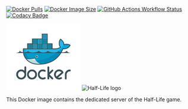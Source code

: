[![Docker Pulls](https://img.shields.io/docker/pulls/wopox1337/hlds?logo=docker&logoColor=blue)](https://hub.docker.com/r/wopox1337/hlds)
[![Docker Image Size](https://img.shields.io/docker/image-size/wopox1337/hlds?logo=docker&logoColor=blue)](https://hub.docker.com/r/wopox1337/hlds)
[![GitHub Actions Workflow Status](https://img.shields.io/github/actions/workflow/status/hlds-docker/hlds/CI.yml?logo=github&logoColor=white)](https://github.com/hlds-docker/hlds/actions/workflows/CI.yml)
[![Codacy Badge](https://app.codacy.com/project/badge/Grade/110aad918e184a51956adf55f6e770b3)](https://app.codacy.com/gh/hlds-docker/hlds/dashboard?utm_source=gh&utm_medium=referral&utm_content=&utm_campaign=Badge_grade)

<img src="https://raw.githubusercontent.com/docker-library/docs/c350af05d3fac7b5c3f6327ac82fe4d990d8729c/docker/logo.png" alt="Docker logo" width=200px>
<img src="https://camo.githubusercontent.com/09985a1c32a1b82696b28766ab6f05d0d28df0139b5d9ee2a88c740c3d9cc21b/68747470733a2f2f7669676e657474652e77696b69612e6e6f636f6f6b69652e6e65742f68616c662d6c6966652f696d616765732f642f64632f4c616d6264615f6c6f676f2e7376672f7265766973696f6e2f6c61746573742f7363616c652d746f2d77696474682d646f776e2f3235303f63623d323031303033323731373435343626706174682d7072656669783d656e" alt="Half-Life logo" width=200>

This Docker image contains the dedicated server of the Half-Life game.